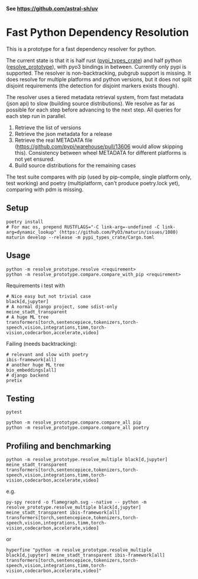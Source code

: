 **See https://github.com/astral-sh/uv**

# Fast Python Dependency Resolution

This is a prototype for a fast dependency resolver for python.

The current state is that it is half rust ([pypi_types_crate](pypi_types_crate)) and half python ([resolve_prototype](resolve_prototype)), with pyo3 bindings in between. Currently only pypi is supported. The resolver is non-backtracking, pubgrub support is missing. It does resolve for multiple platforms and python versions, but it does not split disjoint requirements (the detection for disjoint markers exists though).

The resolver uses a tiered metadata retrieval system, from fast metadata (json api) to slow (building source distributions). We resolve as far as possible for each step before advancing to the next step. All queries for each step run in parallel.
1. Retrieve the list of versions
2. Retrieve the json metadata for a release
3. Retrieve the real METADATA file (https://github.com/pypi/warehouse/pull/13606 would allow skipping this). Consistency between wheel METADATA for different platforms is not yet ensured.
4. Build source distributions for the remaining cases

The test suite compares with pip (used by pip-compile, single platform only, test working) and poetry (multiplatform, can't produce poetry.lock yet), comparing with pdm is missing.

## Setup

```
poetry install
# For mac os, prepend RUSTFLAGS="-C link-arg=-undefined -C link-arg=dynamic_lookup" (https://github.com/PyO3/maturin/issues/1080)
maturin develop --release -m pypi_types_crate/Cargo.toml 
```

## Usage

```shell
python -m resolve_prototype.resolve <requirement>
python -m resolve_prototype.compare.compare_with_pip <requirement>
```

Requirements i test with

```text
# Nice easy but not trivial case
black[d,jupyter]
# A normal django project, some sdist-only
meine_stadt_transparent
# A huge ML tree
transformers[torch,sentencepiece,tokenizers,torch-speech,vision,integrations,timm,torch-vision,codecarbon,accelerate,video]
```

Failing (needs backtracking):

```text
# relevant and slow with poetry
ibis-framework[all]
# another huge ML tree 
bio_embeddings[all]
# django backend
pretix
```

## Testing

```shell
pytest
```

```shell
python -m resolve_prototype.compare.compare_all pip
python -m resolve_prototype.compare.compare_all poetry
```

## Profiling and benchmarking

```shell
python -m resolve_prototype.resolve_multiple black[d,jupyter] meine_stadt_transparent transformers[torch,sentencepiece,tokenizers,torch-speech,vision,integrations,timm,torch-vision,codecarbon,accelerate,video]
```

e.g.

```shell
py-spy record -o flamegraph.svg --native -- python -m resolve_prototype.resolve_multiple black[d,jupyter] meine_stadt_transparent ibis-framework[all] transformers[torch,sentencepiece,tokenizers,torch-speech,vision,integrations,timm,torch-vision,codecarbon,accelerate,video]
```

or 

```shell
hyperfine "python -m resolve_prototype.resolve_multiple black[d,jupyter] meine_stadt_transparent ibis-framework[all] transformers[torch,sentencepiece,tokenizers,torch-speech,vision,integrations,timm,torch-vision,codecarbon,accelerate,video]"
```

